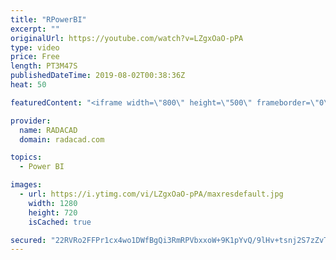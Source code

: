 ```yaml
---
title: "RPowerBI"
excerpt: ""
originalUrl: https://youtube.com/watch?v=LZgxOaO-pPA
type: video
price: Free
length: PT3M47S
publishedDateTime: 2019-08-02T00:38:36Z
heat: 50

featuredContent: "<iframe width=\"800\" height=\"500\" frameborder=\"0\" src=\"https://www.youtube.com/embed/LZgxOaO-pPA\" allow=\"accelerometer; autoplay; encrypted-media; gyroscope; picture-in-picture\" allowfullscreen></iframe>"

provider:
  name: RADACAD
  domain: radacad.com

topics:
  - Power BI

images:
  - url: https://i.ytimg.com/vi/LZgxOaO-pPA/maxresdefault.jpg
    width: 1280
    height: 720
    isCached: true

secured: "22RVRo2FFPr1cx4wo1DWfBgQi3RmRPVbxxoW+9K1pYvQ/9lHv+tsnj2S7zZvTimCr7i8xb54EgMPGAtA3W/dfeqeWXZlNUPWmRTKZEW7MxTzBkU8/5+LUNfUckPGvvs5b+FaPv1Ob+D+5dpq9vMuLYFp36F5rQNWGkCJuUKPGWhLaGDnq2ijFLUwOLd8RoMrgUgNLteJe3C2ob2g1EvmR0w0qISylmI+Dpfe5UbNXsty0CuwGGJJvFL/TQ2tGR62tDuLwLlTlWuRP2dl7CPNxaKoQ4GMJrUKD6UG2yB/MXQBP4FWrhOs718938cATvCtsHt2DkL7SdDAqkVkwnv2lWNCJg/owPqPkWzu3qoMn7lrZOaDCE1kaapkaRTUekNG3+rWtcyCfWV2gDJ6qDUkQe3XaxZDL6Iw1KRO3JEy/xg=;5Z6IXMDu1PXrrewp0TpuHA=="
---
```


